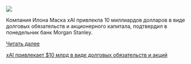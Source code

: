 <!--2025-07-02 13:42:34-->
<div class="yb">
  <div class="rss habr"><img src="https://habrastorage.org/getpro/habr/upload_files/d0d/282/9d4/d0d2829d44aa039c232c1fd42bc6e797.jpg" /><p>Компания Илона Маска xAI привлекла 10 миллиардов долларов в виде долговых обязательств и акционерного капитала, подтвердил в понедельник банк Morgan Stanley.</p> <a href="https://habr.com/ru/articles/924336/#habracut">Читать далее</a> <p class="titl"><a href="https://habr.com/ru/companies/bothub/news/924336/?utm_source=habrahabr&utm_medium=rss&utm_campaign=924336">xAI привлекает $10 млрд в виде долговых обязательств и акций</a></p></div>
</div>
